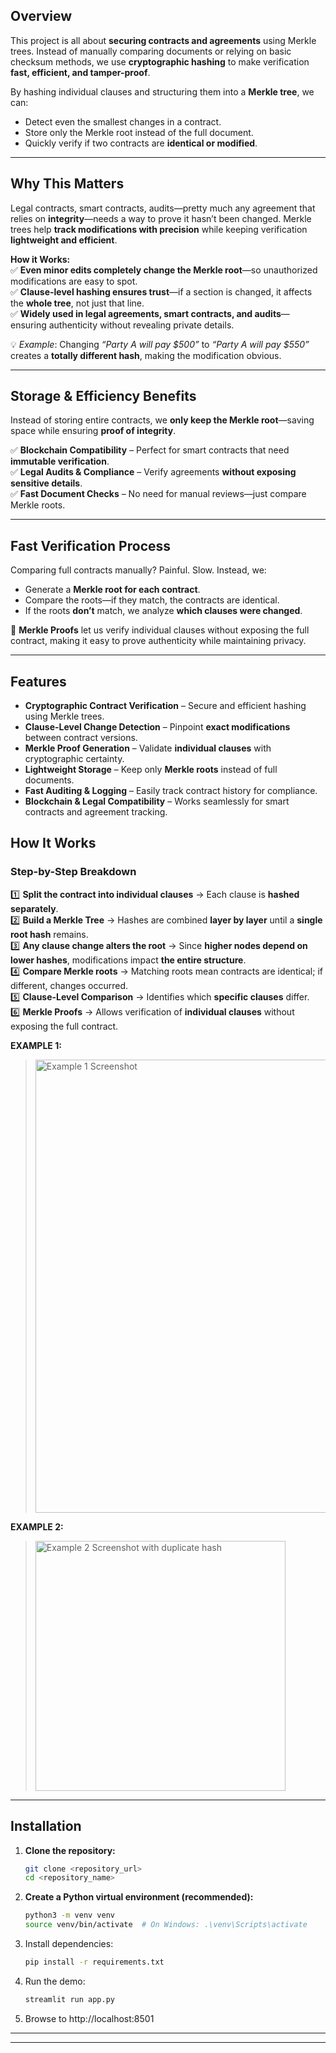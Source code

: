 ## Overview
This project is all about **securing contracts and agreements** using Merkle trees. Instead of manually comparing documents or relying on basic checksum methods, we use **cryptographic hashing** to make verification **fast, efficient, and tamper-proof**.

By hashing individual clauses and structuring them into a **Merkle tree**, we can:
- Detect even the smallest changes in a contract.
- Store only the Merkle root instead of the full document.
- Quickly verify if two contracts are **identical or modified**.

---

## Why This Matters
Legal contracts, smart contracts, audits—pretty much any agreement that relies on **integrity**—needs a way to prove it hasn’t been changed. Merkle trees help **track modifications with precision** while keeping verification **lightweight and efficient**.

**How it Works:**  
✅ **Even minor edits completely change the Merkle root**—so unauthorized modifications are easy to spot.  
✅ **Clause-level hashing ensures trust**—if a section is changed, it affects the **whole tree**, not just that line.  
✅ **Widely used in legal agreements, smart contracts, and audits**—ensuring authenticity without revealing private details.

💡 _Example_: Changing *“Party A will pay $500”* to *“Party A will pay $550”* creates a **totally different hash**, making the modification obvious.

---

## Storage & Efficiency Benefits
Instead of storing entire contracts, we **only keep the Merkle root**—saving space while ensuring **proof of integrity**.

✅ **Blockchain Compatibility** – Perfect for smart contracts that need **immutable verification**.  
✅ **Legal Audits & Compliance** – Verify agreements **without exposing sensitive details**.  
✅ **Fast Document Checks** – No need for manual reviews—just compare Merkle roots.  

---

## Fast Verification Process
Comparing full contracts manually? Painful. Slow. Instead, we:
- Generate a **Merkle root for each contract**.
- Compare the roots—if they match, the contracts are identical.
- If the roots **don’t** match, we analyze **which clauses were changed**.

🔑 **Merkle Proofs** let us verify individual clauses without exposing the full contract, making it easy to prove authenticity while maintaining privacy.

---

## Features
- **Cryptographic Contract Verification** – Secure and efficient hashing using Merkle trees.
- **Clause-Level Change Detection** – Pinpoint **exact modifications** between contract versions.
- **Merkle Proof Generation** – Validate **individual clauses** with cryptographic certainty.
- **Lightweight Storage** – Keep only **Merkle roots** instead of full documents.
- **Fast Auditing & Logging** – Easily track contract history for compliance.
- **Blockchain & Legal Compatibility** – Works seamlessly for smart contracts and agreement tracking.  

## How It Works
### **Step-by-Step Breakdown**
1️⃣ **Split the contract into individual clauses** → Each clause is **hashed separately**.  
2️⃣ **Build a Merkle Tree** → Hashes are combined **layer by layer** until a **single root hash** remains.  
3️⃣ **Any clause change alters the root** → Since **higher nodes depend on lower hashes**, modifications impact **the entire structure**.  
4️⃣ **Compare Merkle roots** → Matching roots mean contracts are identical; if different, changes occurred.  
5️⃣ **Clause-Level Comparison** → Identifies which **specific clauses** differ.  
6️⃣ **Merkle Proofs** → Allows verification of **individual clauses** without exposing the full contract.  

**EXAMPLE 1:**  
> <img alt="Example 1 Screenshot" width="725" alt="image" src="https://github.com/user-attachments/assets/4ec71e8e-8749-4c1c-9e02-f90130cbfd73" width="400px"  />


**EXAMPLE 2:**  
> <img alt="Example 2 Screenshot with duplicate hash" src="https://github.com/user-attachments/assets/28cd7623-fd0e-41a8-a35c-aadef687d38a" width="400px" />

---

## Installation

1. **Clone the repository:**
    ```bash
    git clone <repository_url>
    cd <repository_name>
    ```

 2. **Create a Python virtual environment (recommended):**
    ```bash
    python3 -m venv venv
    source venv/bin/activate  # On Windows: .\venv\Scripts\activate
    ```

3. Install dependencies:
   ```sh
   pip install -r requirements.txt
   ```
   
4. Run the demo:
   ```sh
   streamlit run app.py
   ```

 5. Browse to http://localhost:8501  

---

---
